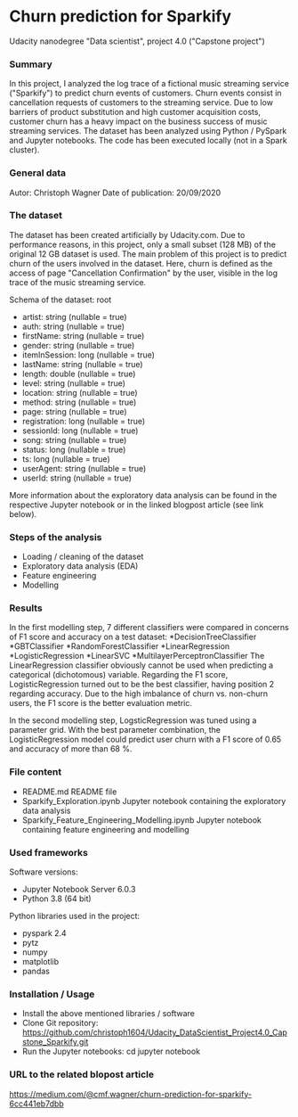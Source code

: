 # Churn prediction for Sparkify

Udacity nanodegree "Data scientist", project 4.0 ("Capstone project")

### Summary

In this project, I analyzed the log trace of a fictional music streaming service ("Sparkify") to predict churn events of customers. 
Churn events consist in cancellation requests of customers to the streaming service. Due to low barriers of product substitution and high customer acquisition costs, 
customer churn has a heavy impact on the business success of music streaming services. 
The dataset has been analyzed using Python / PySpark and Jupyter notebooks. The code has been executed locally (not in a Spark cluster). 

### General data

Autor: Christoph Wagner
Date of publication: 20/09/2020

### The dataset

The dataset has been created artificially by Udacity.com. Due to performance reasons, in this project, only a small subset (128 MB) of the original 12 GB dataset is used. 
The main problem of this project is to predict churn of the users involved in the dataset. 
Here, churn is defined as the access of page "Cancellation Confirmation" by the user, visible in the log trace of the music streaming service. 

Schema of the dataset:
root
- artist: string (nullable = true)
- auth: string (nullable = true)
- firstName: string (nullable = true)
- gender: string (nullable = true)
- itemInSession: long (nullable = true)
- lastName: string (nullable = true)
- length: double (nullable = true)
- level: string (nullable = true)
- location: string (nullable = true)
- method: string (nullable = true)
- page: string (nullable = true)
- registration: long (nullable = true)
- sessionId: long (nullable = true)
- song: string (nullable = true)
- status: long (nullable = true)
- ts: long (nullable = true)
- userAgent: string (nullable = true)
- userId: string (nullable = true)
 
More information about the exploratory data analysis can be found in the respective Jupyter notebook or in the linked blogpost article (see link below). 
 
### Steps of the analysis
- Loading / cleaning of the dataset
- Exploratory data analysis (EDA)
- Feature engineering
- Modelling

### Results
In the first modelling step, 7 different classifiers were compared in concerns of F1 score and accuracy on a test dataset:
*DecisionTreeClassifier
*GBTClassifier
*RandomForestClassifier
*LinearRegression
*LogisticRegression
*LinearSVC
*MultilayerPerceptronClassifier
The LinearRegression classifier obviously cannot be used when predicting a categorical (dichotomous) variable.
Regarding the F1 score, LogisticRegression turned out to be the best classifier, having position 2 regarding accuracy. 
Due to the high imbalance of churn vs. non-churn users, the F1 score is the better evaluation metric. 

In the second modelling step, LogsticRegression was tuned using a parameter grid. With the best parameter combination, the LogisticRegression model
could predict user churn with a F1 score of 0.65 and accuracy of more than 68 %. 
 
### File content

- README.md										README file 
- Sparkify_Exploration.ipynb					Jupyter notebook containing the exploratory data analysis
- Sparkify_Feature_Engineering_Modelling.ipynb	Jupyter notebook containing feature engineering and modelling

### Used frameworks
Software versions:
- Jupyter Notebook Server 6.0.3
- Python 3.8 (64 bit)

Python libraries used in the project:
- pyspark 2.4
- pytz
- numpy
- matplotlib
- pandas

### Installation / Usage

- Install the above mentioned libraries / software
- Clone Git repository: https://github.com/christoph1604/Udacity_DataScientist_Project4.0_Capstone_Sparkify.git
- Run the Jupyter notebooks: 
	cd <downloadpath>
	jupyter notebook

### URL to the related blopost article
 
https://medium.com/@cmf.wagner/churn-prediction-for-sparkify-6cc441eb7dbb